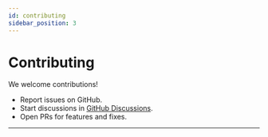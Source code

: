 ```yaml
---
id: contributing
sidebar_position: 3
---
```



# Contributing


We welcome contributions!
- Report issues on GitHub.
- Start discussions in [GitHub Discussions](https://github.com/JasonKentDotDev/env-guardian/discussions).
- Open PRs for features and fixes.


---